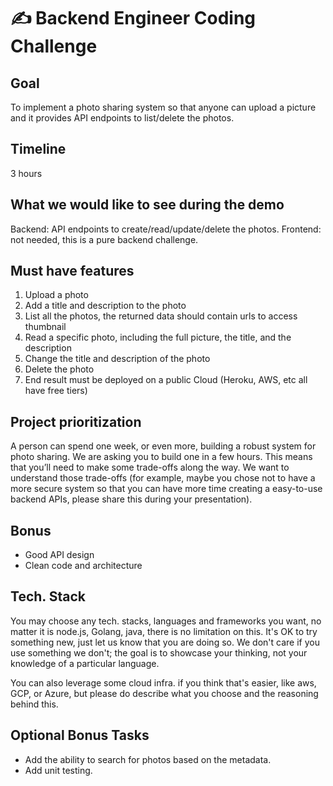 

# ✍ Backend Engineer Coding Challenge
## Goal
To implement a photo sharing system so that anyone can upload a picture and it provides API endpoints to list/delete the photos.

## Timeline
3 hours

## What we would like to see during the demo
Backend: API endpoints to create/read/update/delete the photos.
Frontend: not needed, this is a pure backend challenge.

## Must have features

1. Upload a photo
2. Add a title and description to the photo
3. List all the photos, the returned data should contain urls to access thumbnail
4. Read a specific photo, including the full picture, the title, and the description
5. Change the title and description of the photo
6. Delete the photo
7. End result must be deployed on a public Cloud (Heroku, AWS, etc all have free tiers)

## Project prioritization

A person can spend one week, or even more, building a robust system for photo sharing. We are asking you to build one in a few hours. This means that you’ll need to make some trade-offs along the way. We want to understand those trade-offs (for example, maybe you chose not to have a more secure system so that you can have more time creating a easy-to-use backend APIs, please share this during your presentation).

## Bonus

- Good API design
- Clean code and architecture

## Tech. Stack

You may choose any tech. stacks, languages and frameworks you want, no matter it is node.js, Golang, java, there is no limitation on this. It's OK to try something new, just let us know that you are doing so. We don't care if you use something we don't; the goal is to showcase your thinking, not your knowledge of a particular language.

You can also leverage some cloud infra. if you think that's easier, like aws, GCP, or Azure, but please do describe what you choose and the reasoning behind this.

## Optional Bonus Tasks

- Add the ability to search for photos based on the metadata.
- Add unit testing.
